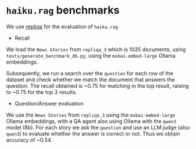# `haiku.rag` benchmarks

We use [repliqa](https://huggingface.co/datasets/ServiceNow/repliqa) for the evaluation of `haiku.rag`

* Recall

We load the `News Stories` from `repliqa_3` which is 1035 documents, using `tests/generate_benchmark_db.py`, using the `mxbai-embed-large` Ollama embeddings.

Subsequently, we run a search over the `question` for each row of the dataset and check whether we match the document that answers the question. The recall obtained is ~0.75 for matching in the top result, raising to ~0.75 for the top 3 results.

* Question/Answer evaluation

We use the  `News Stories` from `repliqa_3` using the `mxbai-embed-large` Ollama embeddings, with a QA agent also using Ollama with the `qwen3` model (8b). For each story we ask the `question` and use an LLM judge (also `qwen3`) to evaluate whether the answer is correct or not. Thus we obtain accuracy of ~0.54.
